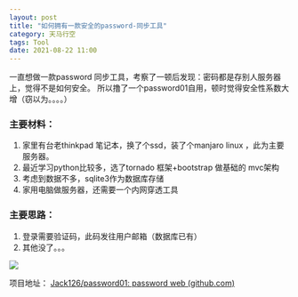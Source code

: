 ```yaml
---
layout: post
title: "如何拥有一款安全的password-同步工具"
category: 天马行空
tags: Tool
date: 2021-08-22 11:00
---
```


一直想做一款password 同步工具，考察了一顿后发现：密码都是存别人服务器上，觉得不是如何安全。
所以撸了一个password01自用，顿时觉得安全性系数大增（窃以为。。。。）

### 主要材料：

1. 家里有台老thinkpad 笔记本，换了个ssd，装了个manjaro linux ，此为主要服务器。
2. 最近学习python比较多，选了tornado 框架+bootstrap 做基础的 mvc架构
3. 考虑到数据不多，sqlite3作为数据库存储
4. 家用电脑做服务器，还需要一个内网穿透工具

### 主要思路：
1. 登录需要验证码，此码发往用户邮箱（数据库已有）
2. 其他没了。。。

![]({{site.url}}/pics/password/1.jpg)

项目地址： [Jack126/password01: password web (github.com)](https://github.com/Jack126/password01)
